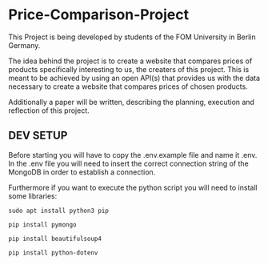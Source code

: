 # Price-Comparison-Project

This Project is being developed by students of the FOM University in Berlin Germany.

The idea behind the project is to create a website that compares prices of products specifically interesting to us, the creaters of this project.
This is meant to be achieved by using an open API(s) that provides us with the data necessary to create a website that compares prices of chosen products.

Additionally a paper will be written, describing the planning, execution and reflection of this project.

## DEV SETUP

Before starting you will have to copy the .env.example file and name it .env. In the .env file you will need to insert the correct connection string of the MongoDB in order to establish a connection.

Furthermore if you want to execute the python script you will need to install some libraries:
```console
sudo apt install python3 pip
```
```console
pip install pymongo
```
```console
pip install beautifulsoup4
```
```console
pip install python-dotenv
```
